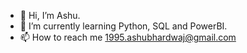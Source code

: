 - 👋 Hi, I’m Ashu.
- 🌱 I’m currently learning Python, SQL and PowerBI.
- 📫 How to reach me 1995.ashubhardwaj@gmail.com


<!---
ashubhardwaj16/ashubhardwaj16 is a ✨ special ✨ repository because its `README.md` (this file) appears on your GitHub profile.
You can click the Preview link to take a look at your changes.
--->

